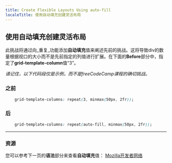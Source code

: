 ```yaml
---
title: Create Flexible Layouts Using auto-fill
localeTitle: 使用自动填充创建灵活布局
---
```

## 使用自动填充创建灵活布局

此挑战将通过向_重复_功能添加**自动填充**值来阐述先前的挑战。这将导致div的数量根据视口的大小而不是先前指定的列值进行扩展。在下面的**Before**部分中，指定了**grid-template-column**值“3”。

_请记住，以下代码段仅是示例，而不是freeCodeCamp课程的确切挑战。_

### 之前

```css
    grid-template-columns: repeat(3, minmax(50px, 2fr)); 
```

### 后

```css
    grid-template-columns: repeat(auto-fill, minmax(50px, 2fr)); 
```

* * *

### 资源

您可以参考下一页的**语法**部分来查看**自动填充**值： [Mozilla开发者网络](https://developer.mozilla.org/en-US/docs/Web/CSS/repeat)